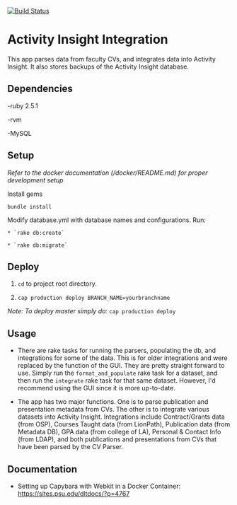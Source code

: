 [![Build Status](https://travis-ci.com/psu-stewardship/ai_integration.svg?token=aQpc68FoUpxpqgvP9XN9&branch=master)](https://travis-ci.com/psu-stewardship/ai_integration)

# Activity Insight Integration

This app parses data from faculty CVs, and integrates data into Activity Insight.  It also stores backups of the Activity Insight database.


## Dependencies

  -ruby 2.5.1

  -rvm

  -MySQL

## Setup

*Refer to the docker documentation (/docker/README.md) for proper development setup*

  Install gems

  `bundle install`

  Modify database.yml with database names and configurations.  Run:

    * `rake db:create`

    * `rake db:migrate`

## Deploy

  1. `cd` to project root directory.

  2. `cap production deploy BRANCH_NAME=yourbranchname`

  *Note: To deploy master simply do:* `cap production deploy`

## Usage

  * There are rake tasks for running the parsers, populating the db, and integrations for some of the data.  This is for older integrations and were replaced by the function of the GUI.  They are pretty straight forward to use.  Simply run the `format_and_populate` rake task for a dataset, and then run the `integrate` rake task for that same dataset.  However, I'd recommend using the GUI since it is more up-to-date.

  * The app has two major functions.  One is to parse publication and presentation metadata from CVs.  The other is to integrate various datasets into Activity Insight.  Integrations include Contract/Grants data (from OSP), Courses Taught data (from LionPath), Publication data (from Metadata DB), GPA data (from college of LA), Personal & Contact Info (from LDAP), and both publications and presentations from CVs that have been parsed by the CV Parser.  

## Documentation

* Setting up Capybara with Webkit in a Docker Container: https://sites.psu.edu/dltdocs/?p=4767